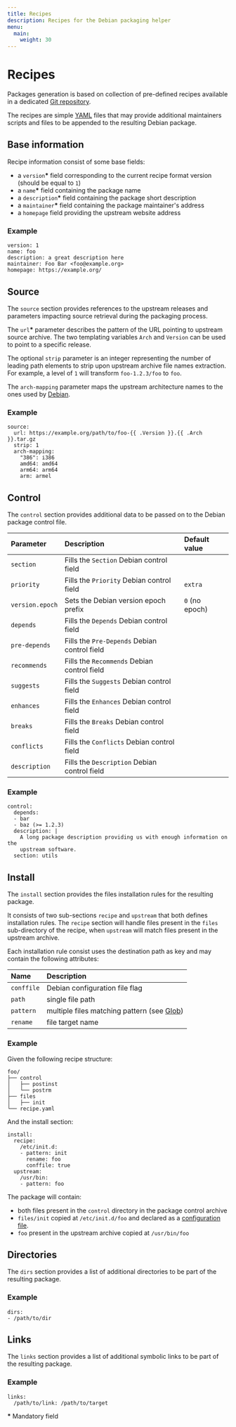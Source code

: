 ```yaml
---
title: Recipes
description: Recipes for the Debian packaging helper
menu:
  main:
    weight: 30
---
```


# Recipes

Packages generation is based on collection of pre-defined recipes available in a dedicated
[Git repository][mkdeb-recipes].

The recipes are simple [YAML][yaml-spec] files that may provide additional maintainers scripts and files to be appended
to the resulting Debian package.

## Base information

Recipe information consist of some base fields:

 * a `version`__*__ field corresponding to the current recipe format version (should be equal to `1`)
 * a `name`__*__ field containing the package name
 * a `description`__*__ field containing the package short description
 * a `maintainer`__*__ field containing the package maintainer's address
 * a `homepage` field providing the upstream website address

### Example

    version: 1
    name: foo
    description: a great description here
    maintainer: Foo Bar <foo@example.org>
    homepage: https://example.org/

## Source

The `source` section provides references to the upstream releases and parameters impacting source retrieval during the
packaging process.

The `url`__*__ parameter describes the pattern of the URL pointing to upstream source archive. The two
templating variables `Arch` and `Version` can be used to point to a specific release.

The optional `strip` parameter is an integer representing the number of leading path elements to strip upon upstream
archive file names extraction. For example, a level of `1` will transform `foo-1.2.3/foo` to `foo`.

The `arch-mapping` parameter maps the upstream architecture names to the ones used by [Debian][debian-archs].

### Example

    source:
      url: https://example.org/path/to/foo-{{ .Version }}.{{ .Arch }}.tar.gz
      strip: 1
      arch-mapping:
        "386": i386
        amd64: amd64
        arm64: arm64
        arm: armel

## Control

The `control` section provides additional data to be passed on to the Debian package control file.

| Parameter       | Description                                  | Default value  |
|:----------------|:---------------------------------------------|:---------------|
| `section`       | Fills the `Section` Debian control field     |                |
| `priority`      | Fills the `Priority` Debian control field    | `extra`        |
| `version.epoch` | Sets the Debian version epoch prefix         | `0` (no epoch) |
| `depends`       | Fills the `Depends`  Debian control field    |                |
| `pre-depends`   | Fills the `Pre-Depends` Debian control field |                |
| `recommends`    | Fills the `Recommends` Debian control field  |                |
| `suggests`      | Fills the `Suggests` Debian control field    |                |
| `enhances`      | Fills the `Enhances` Debian control field    |                |
| `breaks`        | Fills the `Breaks` Debian control field      |                |
| `conflicts`     | Fills the `Conflicts` Debian control field   |                |
| `description`   | Fills the `Description` Debian control field |                |

### Example

    control:
      depends:
      - bar
      - baz (>= 1.2.3)
      description: |
        A long package description providing us with enough information on the
        upstream software.
      section: utils

## Install

The `install` section provides the files installation rules for the resulting package.

It consists of two sub-sections `recipe` and `upstream` that both defines installation rules. The `recipe` section will
handle files present in the `files` sub-directory of the recipe, when `upstream` will match files present in the
upstream archive.

Each installation rule consist uses the destination path as key and may contain the following attributes:

| Name       | Description                                               |
|:-----------|:----------------------------------------------------------|
| `conffile` | Debian configuration file flag                            |
| `path`     | single file path                                          |
| `pattern`  | multiple files matching pattern (see [Glob][golang-glob]) |
| `rename`   | file target name                                          |

### Example

Given the following recipe structure:

    foo/
    ├── control
    │   ├── postinst
    │   └── postrm
    ├── files
    │   ├── init
    └── recipe.yaml

And the install section:

    install:
      recipe:
        /etc/init.d:
        - pattern: init
          rename: foo
          conffile: true
      upstream:
        /usr/bin:
        - pattern: foo

The package will contain:

 * both files present in the `control` directory in the package control archive
 * `files/init` copied at `/etc/init.d/foo` and declared as a [configuration file][debian-conffiles].
 * `foo` present in the upstream archive copied at `/usr/bin/foo`

## Directories

The `dirs` section provides a list of additional directories to be part of the resulting package.

### Example

    dirs:
    - /path/to/dir


## Links

The `links` section provides a list of additional symbolic links to be part of the resulting package.

### Example

    links:
      /path/to/link: /path/to/target


<p class="legend"><strong>*</strong> Mandatory field</p>


[mkdeb-recipes]: https://github.com/mkdeb/recipes
[yaml-spec]: http://yaml.org/spec/
[debian-archs]: https://wiki.debian.org/SupportedArchitectures
[debian-conffiles]: https://www.debian.org/doc/manuals/maint-guide/dother.en.html#conffiles
[golang-glob]: https://golang.org/pkg/path/#Match
